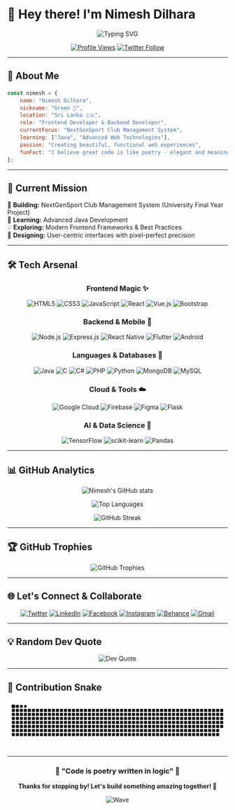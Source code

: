 # 👋 Hey there! I'm **Nimesh Dilhara**

<div align="center">

![Typing SVG](https://readme-typing-svg.demolab.com?font=Fira+Code&weight=500&size=28&duration=2500&pause=800&color=00F5D4&center=true&vCenter=true&width=800&lines=Frontend+Developer+%F0%9F%92%BB;Backend+Developer+%F0%9F%94%A7;Full+Stack+Developer+%F0%9F%9A%80;From+Beautiful+Sri+Lanka+%F0%9F%87%B1%F0%9F%87%B0;Always+Learning+%26+Creating+%E2%9C%A8;Call+me+Green+%F0%9F%8C%B1)



[![Profile Views](https://komarev.com/ghpvc/?username=nimeshdilhara96&label=Profile%20Views&color=00d9ff&style=for-the-badge)](https://github.com/nimeshdilhara96)
[![Twitter Follow](https://img.shields.io/twitter/follow/nimeshdilhara8?logo=twitter&style=for-the-badge&color=1DA1F2)](https://twitter.com/nimeshdilhara8)

</div>

---

## 🚀 **About Me**

```javascript
const nimesh = {
    name: "Nimesh Dilhara",
    nickname: "Green 🌱",
    location: "Sri Lanka 🇱🇰",
    role: "Frontend Developer & Backend Developer",
    currentFocus: "NextGenSport Club Management System",
    learning: ["Java", "Advanced Web Technologies"],
    passion: "Creating beautiful, functional web experiences",
    funFact: "I believe great code is like poetry - elegant and meaningful"
};
```

---

## 🎯 **Current Mission**

🔭 **Building:** NextGenSport Club Management System (University Final Year Project)  
🌱 **Learning:** Advanced Java Development  
💡 **Exploring:** Modern Frontend Frameworks & Best Practices  
🎨 **Designing:** User-centric interfaces with pixel-perfect precision

---

## 🛠️ **Tech Arsenal**

<div align="center">

### **Frontend Magic** ✨
![HTML5](https://img.shields.io/badge/HTML5-E34F26?style=for-the-badge&logo=html5&logoColor=white)
![CSS3](https://img.shields.io/badge/CSS3-1572B6?style=for-the-badge&logo=css3&logoColor=white)
![JavaScript](https://img.shields.io/badge/JavaScript-F7DF1E?style=for-the-badge&logo=javascript&logoColor=black)
![React](https://img.shields.io/badge/React-20232A?style=for-the-badge&logo=react&logoColor=61DAFB)
![Vue.js](https://img.shields.io/badge/Vue.js-35495E?style=for-the-badge&logo=vuedotjs&logoColor=4FC08D)
![Bootstrap](https://img.shields.io/badge/Bootstrap-563D7C?style=for-the-badge&logo=bootstrap&logoColor=white)

### **Backend & Mobile** 🔧
![Node.js](https://img.shields.io/badge/Node.js-43853D?style=for-the-badge&logo=node.js&logoColor=white)
![Express.js](https://img.shields.io/badge/Express.js-404D59?style=for-the-badge&logo=express&logoColor=white)
![React Native](https://img.shields.io/badge/React_Native-20232A?style=for-the-badge&logo=react&logoColor=61DAFB)
![Flutter](https://img.shields.io/badge/Flutter-02569B?style=for-the-badge&logo=flutter&logoColor=white)
![Android](https://img.shields.io/badge/Android-3DDC84?style=for-the-badge&logo=android&logoColor=white)

### **Languages & Databases** 💾
![Java](https://img.shields.io/badge/Java-ED8B00?style=for-the-badge&logo=openjdk&logoColor=white)
![C](https://img.shields.io/badge/C-00599C?style=for-the-badge&logo=c&logoColor=white)
![C#](https://img.shields.io/badge/C%23-239120?style=for-the-badge&logo=c-sharp&logoColor=white)
![PHP](https://img.shields.io/badge/PHP-777BB4?style=for-the-badge&logo=php&logoColor=white)
![Python](https://img.shields.io/badge/Python-3776AB?style=for-the-badge&logo=python&logoColor=white)
![MongoDB](https://img.shields.io/badge/MongoDB-4EA94B?style=for-the-badge&logo=mongodb&logoColor=white)
![MySQL](https://img.shields.io/badge/MySQL-005C84?style=for-the-badge&logo=mysql&logoColor=white)

### **Cloud & Tools** ☁️
![Google Cloud](https://img.shields.io/badge/GoogleCloud-%234285F4.svg?style=for-the-badge&logo=google-cloud&logoColor=white)
![Firebase](https://img.shields.io/badge/Firebase-039BE5?style=for-the-badge&logo=Firebase&logoColor=white)
![Figma](https://img.shields.io/badge/Figma-F24E1E?style=for-the-badge&logo=figma&logoColor=white)
![Flask](https://img.shields.io/badge/Flask-000000?style=for-the-badge&logo=flask&logoColor=white)

### **AI & Data Science** 🤖
![TensorFlow](https://img.shields.io/badge/TensorFlow-FF6F00?style=for-the-badge&logo=tensorflow&logoColor=white)
![scikit-learn](https://img.shields.io/badge/scikit--learn-%23F7931E.svg?style=for-the-badge&logo=scikit-learn&logoColor=white)
![Pandas](https://img.shields.io/badge/pandas-%23150458.svg?style=for-the-badge&logo=pandas&logoColor=white)

</div>

---

## 📊 **GitHub Analytics**

<div align="center">
  
![Nimesh's GitHub stats](https://github-readme-stats.vercel.app/api?username=nimeshdilhara96&show_icons=true&theme=tokyonight&hide_border=true&count_private=true)

![Top Languages](https://github-readme-stats.vercel.app/api/top-langs/?username=nimeshdilhara96&layout=compact&theme=tokyonight&hide_border=true)

![GitHub Streak](https://github-readme-streak-stats.herokuapp.com/?user=nimeshdilhara96&theme=tokyonight&hide_border=true)

</div>

---

## 🏆 **GitHub Trophies**

<div align="center">

![GitHub Trophies](https://github-profile-trophy.vercel.app/?username=nimeshdilhara96&theme=tokyonight&no-frame=true&no-bg=false&margin-w=4&row=1)

</div>

---

## 🌐 **Let's Connect & Collaborate**

<div align="center">

[![Twitter](https://img.shields.io/badge/Twitter-1DA1F2?style=for-the-badge&logo=twitter&logoColor=white)](https://twitter.com/nimeshdilhara8)
[![LinkedIn](https://img.shields.io/badge/LinkedIn-0077B5?style=for-the-badge&logo=linkedin&logoColor=white)](https://linkedin.com/in/nimeshdilhara)
[![Facebook](https://img.shields.io/badge/Facebook-1877F2?style=for-the-badge&logo=facebook&logoColor=white)](https://fb.com/nimesh.dilhara.96)
[![Instagram](https://img.shields.io/badge/Instagram-E4405F?style=for-the-badge&logo=instagram&logoColor=white)](https://instagram.com/nimeshdilhara96)
[![Behance](https://img.shields.io/badge/Behance-1769ff?style=for-the-badge&logo=behance&logoColor=white)](https://www.behance.net/nimeshdilhara96)
[![Gmail](https://img.shields.io/badge/Gmail-D14836?style=for-the-badge&logo=gmail&logoColor=white)](mailto:nimeshdlhara2001@gmail.com)

</div>

---

## 💡 **Random Dev Quote**

<div align="center">

![Dev Quote](https://quotes-github-readme.vercel.app/api?type=horizontal&theme=tokyonight)

</div>

---

## 🐍 **Contribution Snake**

<div align="center">

![Snake animation](https://raw.githubusercontent.com/platane/platane/output/github-contribution-grid-snake-dark.svg)

</div>

---

<div align="center">

### 🌟 **"Code is poetry written in logic"** 🌟

**Thanks for stopping by! Let's build something amazing together! 🚀**

![Wave](https://raw.githubusercontent.com/MartinHeinz/MartinHeinz/master/wave.gif)

</div>
